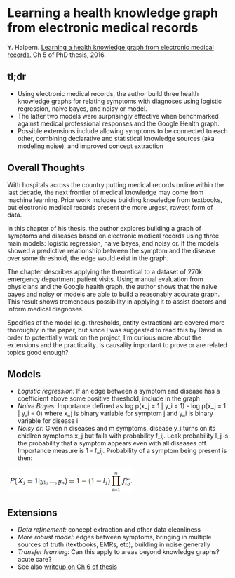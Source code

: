 # Learning a health knowledge graph from electronic medical records

Y. Halpern. [Learning a health knowledge graph from electronic medical records.](http://www.cs.nyu.edu/~halpern/files/halpern_thesis.pdf) Ch 5 of PhD thesis, 2016.

## tl;dr
 - Using electronic medical records, the author build three health knowledge graphs for relating symptoms with diagnoses using logistic regression, naive bayes, and noisy or model.
 - The latter two models were surprisingly effective when benchmarked against medical professional responses and the Google Health graph.
 - Possible extensions include allowing symptoms to be connected to each other, combining declarative and statistical knowledge sources (aka modeling noise), and improved concept extraction

## Overall Thoughts

With hospitals across the country putting medical records online within the last decade, the next frontier of medical knowledge may come from machine learning. Prior work includes building knowledge from textbooks, but electronic medical records present the more urgest, rawest form of data. 

In this chapter of his thesis, the author explores building a graph of symptoms and diseases based on electronic medical records using three main models: logistic regression, naive bayes, and noisy or. If the models showed a predictive relationship between the symptom and the disease over some threshold, the edge would exist in the graph.

The chapter describes applying the theoretical to a dataset of 270k emergency department patient visits. Using manual evaluation from physicians and the Google health graph, the author shows that the naive bayes and noisy or models are able to build a reasonably accurate graph. This result shows tremendous possibility in applying it to assist doctors and inform medical diagnoses.

Specifics of the model (e.g. thresholds, entity extraction) are covered more thoroughly in the paper, but since I was suggested to read this by David in order to potentially work on the project, I'm curious more about the extensions and the practicality. Is causality important to prove or are related topics good enough?

## Models
 - *Logistic regression:* If an edge between a symptom and disease has a coefficient above some positive threshold, include in the graph
 - *Naive Bayes:* Importance defined as log p(x_j = 1 | y_i = 1) - log p(x_j = 1 | y_i = 0) where x_j is binary variable for symptom j and y_i is binary variable for disease i
 - *Noisy or:* Given n diseases and m symptoms, disease y_i turns on its chidlren symptoms x_j but fails with probability f_ij. Leak probability l_j is the probability that a symptom appears even with all diseases off. Importance measure is 1 - f_ij. Probability of a symptom being present is then:

 ![Noisy or probability](../img/Halpern_ch5/noisy_or.png)

## Extensions
 - *Data refinement:* concept extraction and other data cleanliness
 - *More robust model:* edges between symptoms, bringing in multiple sources of truth (textbooks, EMRs, etc), building in noise generally
 - *Transfer learning:* Can this apply to areas beyond knowledge graphs? acute care?
 - See also [writeup on Ch 6 of thesis](Halpern_ch6.md)
